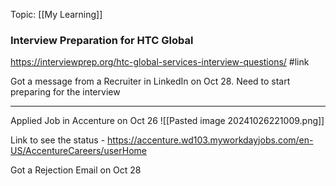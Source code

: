 Topic: [[My Learning]]
### Interview Preparation for HTC Global
https://interviewprep.org/htc-global-services-interview-questions/ #link 

Got a message from a Recruiter in LinkedIn on Oct 28. Need to start preparing for the interview


---

Applied Job in Accenture on Oct 26
![[Pasted image 20241026221009.png]]

Link to see the status - https://accenture.wd103.myworkdayjobs.com/en-US/AccentureCareers/userHome

Got a Rejection Email on Oct 28
